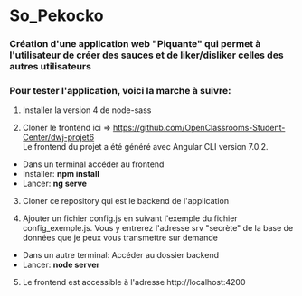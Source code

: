 # So_Pekocko
### Création d'une application web "Piquante" qui permet à l'utilisateur de créer des sauces et de liker/disliker celles des autres utilisateurs
### Pour tester l'application, voici la marche à suivre:

1.	Installer la version 4 de node-sass

2.	Cloner le frontend ici => https://github.com/OpenClassrooms-Student-Center/dwj-projet6  
Le frontend du projet a été généré avec Angular CLI version 7.0.2.
-	Dans un terminal accéder au frontend
-	Installer: **npm install**
-	Lancer: **ng serve**

3.	Cloner ce repository qui est le backend de l'application 

4.	Ajouter un fichier config.js en suivant l'exemple du fichier config_exemple.js. Vous y entrerez l'adresse srv "secrète" de la base de données que je peux vous transmettre sur demande

-	Dans un autre terminal: Accéder au dossier backend
-	Lancer: **node server**

5.	Le frontend est accessible à l'adresse http://localhost:4200
